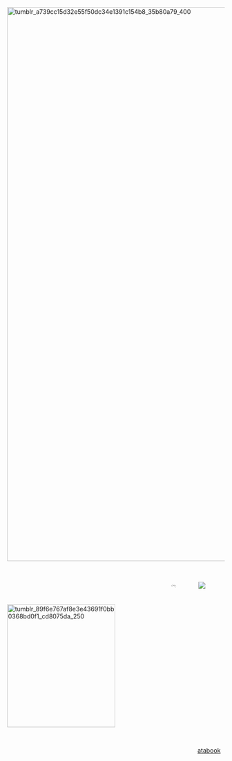 <img width="1280" height="1280" alt="tumblr_a739cc15d32e55f50dc34e1391c154b8_35b80a79_400" src="https://github.com/user-attachments/assets/2702cec9-85c1-458d-aa1b-731b2ee83bed" />

⠀⠀⠀

⠀⠀⠀⠀⠀⠀⠀⠀⠀⠀⠀⠀⠀⠀⠀⠀⠀⠀⠀⠀⠀⠀⠀⠀⠀⠀⠀⠀⠀⠀⠀⠀⠀⠀⠀⠀⠀𓍼⠀⠀⠀⠀⠀![](https://komarev.com/ghpvc/?username=your-github-username&color=ffc0cb)


⠀⠀⠀⠀⠀⠀⠀⠀⠀⠀⠀⠀⠀⠀⠀⠀⠀⠀⠀⠀⠀⠀⠀⠀⠀⠀⠀⠀⠀⠀⠀⠀⠀⠀<img width="250" height="284" alt="tumblr_89f6e767af8e3e43691f0bb0368bd0f1_cd8075da_250" src="https://github.com/user-attachments/assets/e584241d-6e01-48a5-bb03-7ccb83db7d10" />

⠀⠀⠀




⠀⠀⠀⠀⠀⠀⠀⠀⠀⠀⠀⠀⠀⠀⠀⠀⠀⠀⠀⠀⠀⠀⠀⠀⠀⠀⠀⠀⠀⠀⠀⠀⠀⠀⠀⠀⠀⠀⠀⠀⠀⠀⠀[atabook](https://lucentmaiden.atabook.org)
